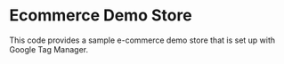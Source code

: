 # Ecommerce Demo Store

This code provides a sample e-commerce demo store that is set up with Google
Tag Manager.

